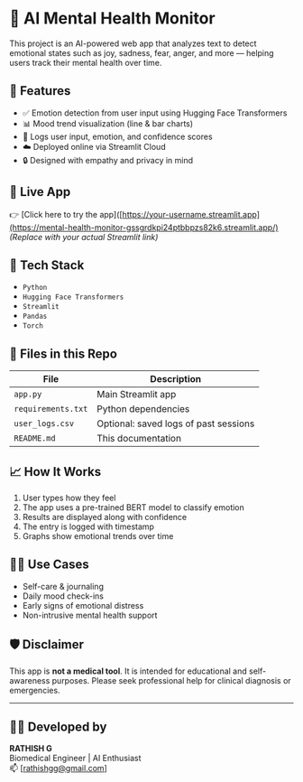 # 🧠 AI Mental Health Monitor

This project is an AI-powered web app that analyzes text to detect emotional states such as joy, sadness, fear, anger, and more — helping users track their mental health over time.

## 🌟 Features
- ✅ Emotion detection from user input using Hugging Face Transformers
- 📊 Mood trend visualization (line & bar charts)
- 📁 Logs user input, emotion, and confidence scores
- ☁️ Deployed online via Streamlit Cloud
- 🔒 Designed with empathy and privacy in mind

## 🚀 Live App
👉 [Click here to try the app]([https://your-username.streamlit.app](https://mental-health-monitor-gssgrdkpi24ptbbpzs82k6.streamlit.app/)  
*(Replace with your actual Streamlit link)*

## 🧰 Tech Stack
- `Python`
- `Hugging Face Transformers`
- `Streamlit`
- `Pandas`
- `Torch`

## 📁 Files in this Repo
| File | Description |
|------|-------------|
| `app.py` | Main Streamlit app |
| `requirements.txt` | Python dependencies |
| `user_logs.csv` | Optional: saved logs of past sessions |
| `README.md` | This documentation |

## 📈 How It Works
1. User types how they feel
2. The app uses a pre-trained BERT model to classify emotion
3. Results are displayed along with confidence
4. The entry is logged with timestamp
5. Graphs show emotional trends over time

## 🧑‍⚕️ Use Cases
- Self-care & journaling
- Daily mood check-ins
- Early signs of emotional distress
- Non-intrusive mental health support

## 🛡️ Disclaimer
This app is **not a medical tool**. It is intended for educational and self-awareness purposes. Please seek professional help for clinical diagnosis or emergencies.

---

## 👨‍💻 Developed by
**RATHISH G**  
Biomedical Engineer | AI Enthusiast  
📫 [rathishgg@gmail.com]
